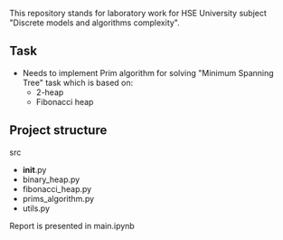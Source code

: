 This repository stands for laboratory work for HSE University subject "Discrete models and algorithms complexity".

## Task
 - Needs to implement Prim algorithm for solving "Minimum Spanning Tree" task which is based on:
   - 2-heap
   - Fibonacci heap

## Project structure
src
  - __init__.py
  - binary_heap.py
  - fibonacci_heap.py
  - prims_algorithm.py
  - utils.py

Report is presented in main.ipynb

